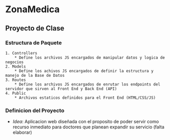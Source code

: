 # ZonaMedica

## Proyecto de Clase

### Estructura de Paquete

    1. Controllers
        * Define los archivos JS encargados de manipular datos y logica de negocios
    2. Models
        * Define los achivos JS encargados de definir la estructura y manejo de la Base de Datos
    3. Routes
        * Define los archivos JS encargados de enrutar los endpoints del servidor que sirven al Front End y Back End (API)
    4. Public
        * Archivos estaticos definidos para el Front End (HTML/CSS/JS)

### Definicion del Proyecto

-   _Idea_: Aplicacion web diseñada con el proposito de poder servir como recurso inmediato para doctores que planean expandir su servicio (falta elaborar)
